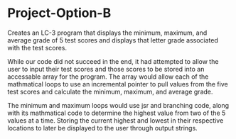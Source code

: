 # Project-Option-B
Creates an LC-3 program that displays the minimum, maximum, and average grade of 5 test scores and displays that letter grade associated with the test scores. 

While our code did not succeed in the end, it had attempted to allow the user to input their test scores and those scores to be stored into an accessable array for the program. 
The array would allow each of the mathmatical loops to use an incremental pointer to pull values from the five test scores and calculate the minimum, maximum, and average grade. 

The minimum and maximum loops would use jsr and branching code, along with its mathmatical code to determine the highest value from two of the 5 values at a time. 
Storing the current highest and lowest in their respective locations to later be displayed to the user through output strings. 
